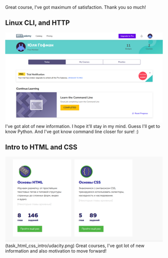 Great course, I've got maximum of satisfaction. Thank you so much!

## Linux CLI, and HTTP
![Command line course is done!](task_linux_cli/Command_line_course.png)
I've got alot of new information. I hope it'll stay in my mind. Guess I'll get to know Python. And I've got know command line closer for sure! :)

## Intro to HTML and CSS
![HTML & CSS courses are done!](task_html_css_intro/htmlacademy.png)(task_html_css_intro/udacity.png)
Great courses, I've got lot of new information and also motivation to move forward!
